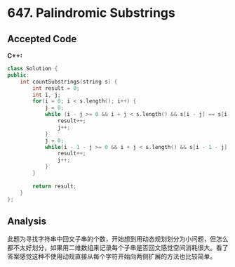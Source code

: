 # 647. Palindromic Substrings

## Accepted Code

**C++:**

```c++
class Solution {
public:
    int countSubstrings(string s) {
        int result = 0;
        int i, j;
        for(i = 0; i < s.length(); i++) {
            j = 0;
            while (i - j >= 0 && i + j < s.length() && s[i - j] == s[i + j]) {
                result++;
                j++;
            }
            j = 0;
            while(i - 1 - j >= 0 && i + j < s.length() && s[i - 1 - j] == s[i + j]) {
                result++;
                j++;
            }
        }
        
        return result;
    }
};
```



## Analysis

此题为寻找字符串中回文子串的个数，开始想到用动态规划划分为小问题，但怎么都不太好划分，如果用二维数组来记录每个子串是否回文感觉空间消耗很大。看了答案感觉这种不使用动规直接从每个字符开始向两侧扩展的方法也比较简单。
